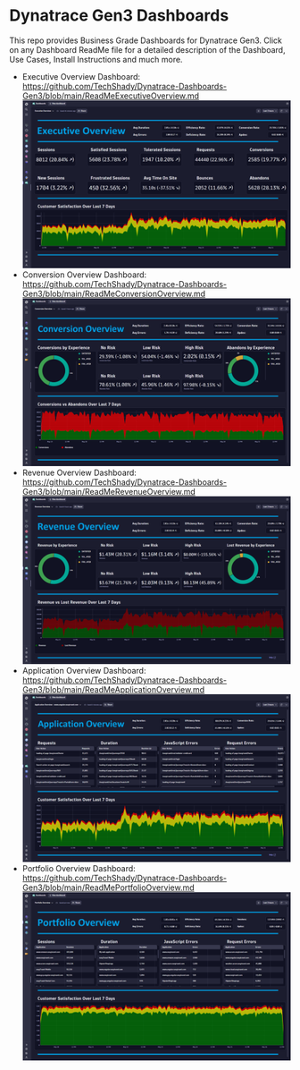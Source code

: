# Dynatrace Gen3 Dashboards

This repo provides Business Grade Dashboards for Dynatrace Gen3. Click on any Dashboard ReadMe file for a detailed description of the Dashboard, Use Cases, Install Instructions and much more.

- Executive Overview Dashboard: https://github.com/TechShady/Dynatrace-Dashboards-Gen3/blob/main/ReadMeExecutiveOverview.md
![Executive Overview Dashboard](ExecutiveOverview.png)
- Conversion Overview Dashboard: https://github.com/TechShady/Dynatrace-Dashboards-Gen3/blob/main/ReadMeConversionOverview.md
![Conversion Overview Dashboard](ConversionOverview.png)
- Revenue Overview Dashboard: https://github.com/TechShady/Dynatrace-Dashboards-Gen3/blob/main/ReadMeRevenueOverview.md
![Revenue Overview Dashboard](RevenueOverview.png)
- Application Overview Dashboard: https://github.com/TechShady/Dynatrace-Dashboards-Gen3/blob/main/ReadMeApplicationOverview.md
![Application Overview Dashboard](ApplicationOverview.png)
- Portfolio Overview Dashboard: https://github.com/TechShady/Dynatrace-Dashboards-Gen3/blob/main/ReadMePortfolioOverview.md
![Portfolio Overview Dashboard](PortfolioOverview.png)

